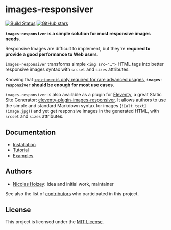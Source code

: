 # images-responsiver

[![Build Status](https://travis-ci.org/nhoizey/images-responsiver.svg?branch=master)](https://travis-ci.org/nhoizey/images-responsiver)
[![GitHub stars](https://img.shields.io/github/stars/nhoizey/images-responsiver.svg?style=social)](https://github.com/nhoizey/images-responsiver/stargazers)

**`images-responsiver` is a simple solution for most responsive images needs**.

Responsive Images are difficult to implement, but they're **required to provide a good performance to Web users**.

`images-responsiver` transforms simple `<img src="…">` HTML tags into better responsive images syntax with `srcset` and `sizes` attributes.

Knowing that [`<picture>` is only required for rare advanced usages](https://cloudfour.com/thinks/dont-use-picture-most-of-the-time/), **`images-responsiver` should be enough for most use cases**.

`images-responsiver` is also available as a plugin for [Eleventy](https://www.11ty.dev/), a great Static Site Generator: [eleventy-plugin-images-responsiver](https://github.com/nhoizey/eleventy-plugin-images-responsiver). It allows authors to use the simple and standard Markdown syntax for images (`![alt text](image.jpg)`) and yet get responsive images in the generated HTML, with `srcset` and `sizes` attributes.

## Documentation

- [Installation](https://nhoizey.github.io/images-responsiver/installation.html)
- [Tutorial](https://nhoizey.github.io/images-responsiver/tutorial.html)
- [Examples](https://nhoizey.github.io/images-responsiver/examples.html)

## Authors

- [Nicolas Hoizey](https://github.com/nhoizey): Idea and initial work, maintainer

See also the list of [contributors](https://github.com/nhoizey/images-responsiver/contributors) who participated in this project.

## License

This project is licensed under the [MIT License](LICENSE.md).
